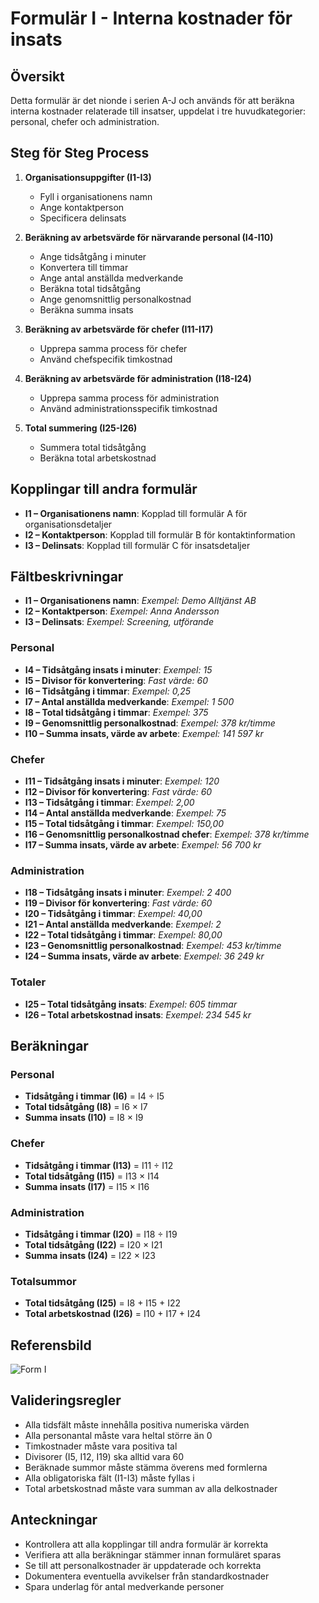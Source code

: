 # Formulär I - Interna kostnader för insats

## Översikt
Detta formulär är det nionde i serien A-J och används för att beräkna interna kostnader relaterade till insatser, uppdelat i tre huvudkategorier: personal, chefer och administration.

## Steg för Steg Process
1. **Organisationsuppgifter (I1-I3)**
   - Fyll i organisationens namn
   - Ange kontaktperson
   - Specificera delinsats

2. **Beräkning av arbetsvärde för närvarande personal (I4-I10)**
   - Ange tidsåtgång i minuter
   - Konvertera till timmar
   - Ange antal anställda medverkande
   - Beräkna total tidsåtgång
   - Ange genomsnittlig personalkostnad
   - Beräkna summa insats

3. **Beräkning av arbetsvärde för chefer (I11-I17)**
   - Upprepa samma process för chefer
   - Använd chefspecifik timkostnad

4. **Beräkning av arbetsvärde för administration (I18-I24)**
   - Upprepa samma process för administration
   - Använd administrationsspecifik timkostnad

5. **Total summering (I25-I26)**
   - Summera total tidsåtgång
   - Beräkna total arbetskostnad

## Kopplingar till andra formulär
- **I1 – Organisationens namn**: Kopplad till formulär A för organisationsdetaljer
- **I2 – Kontaktperson**: Kopplad till formulär B för kontaktinformation
- **I3 – Delinsats**: Kopplad till formulär C för insatsdetaljer

## Fältbeskrivningar
- **I1 – Organisationens namn**: *Exempel: Demo Alltjänst AB*
- **I2 – Kontaktperson**: *Exempel: Anna Andersson*
- **I3 – Delinsats**: *Exempel: Screening, utförande*

### Personal
- **I4 – Tidsåtgång insats i minuter**: *Exempel: 15*
- **I5 – Divisor för konvertering**: *Fast värde: 60*
- **I6 – Tidsåtgång i timmar**: *Exempel: 0,25*
- **I7 – Antal anställda medverkande**: *Exempel: 1 500*
- **I8 – Total tidsåtgång i timmar**: *Exempel: 375*
- **I9 – Genomsnittlig personalkostnad**: *Exempel: 378 kr/timme*
- **I10 – Summa insats, värde av arbete**: *Exempel: 141 597 kr*

### Chefer
- **I11 – Tidsåtgång insats i minuter**: *Exempel: 120*
- **I12 – Divisor för konvertering**: *Fast värde: 60*
- **I13 – Tidsåtgång i timmar**: *Exempel: 2,00*
- **I14 – Antal anställda medverkande**: *Exempel: 75*
- **I15 – Total tidsåtgång i timmar**: *Exempel: 150,00*
- **I16 – Genomsnittlig personalkostnad chefer**: *Exempel: 378 kr/timme*
- **I17 – Summa insats, värde av arbete**: *Exempel: 56 700 kr*

### Administration
- **I18 – Tidsåtgång insats i minuter**: *Exempel: 2 400*
- **I19 – Divisor för konvertering**: *Fast värde: 60*
- **I20 – Tidsåtgång i timmar**: *Exempel: 40,00*
- **I21 – Antal anställda medverkande**: *Exempel: 2*
- **I22 – Total tidsåtgång i timmar**: *Exempel: 80,00*
- **I23 – Genomsnittlig personalkostnad**: *Exempel: 453 kr/timme*
- **I24 – Summa insats, värde av arbete**: *Exempel: 36 249 kr*

### Totaler
- **I25 – Total tidsåtgång insats**: *Exempel: 605 timmar*
- **I26 – Total arbetskostnad insats**: *Exempel: 234 545 kr*

## Beräkningar
### Personal
- **Tidsåtgång i timmar (I6)** = I4 ÷ I5
- **Total tidsåtgång (I8)** = I6 × I7
- **Summa insats (I10)** = I8 × I9

### Chefer
- **Tidsåtgång i timmar (I13)** = I11 ÷ I12
- **Total tidsåtgång (I15)** = I13 × I14
- **Summa insats (I17)** = I15 × I16

### Administration
- **Tidsåtgång i timmar (I20)** = I18 ÷ I19
- **Total tidsåtgång (I22)** = I20 × I21
- **Summa insats (I24)** = I22 × I23

### Totalsummor
- **Total tidsåtgång (I25)** = I8 + I15 + I22
- **Total arbetskostnad (I26)** = I10 + I17 + I24

## Referensbild
![Form I](../Pics/Form%20I.png)

## Valideringsregler
- Alla tidsfält måste innehålla positiva numeriska värden
- Alla personantal måste vara heltal större än 0
- Timkostnader måste vara positiva tal
- Divisorer (I5, I12, I19) ska alltid vara 60
- Beräknade summor måste stämma överens med formlerna
- Alla obligatoriska fält (I1-I3) måste fyllas i
- Total arbetskostnad måste vara summan av alla delkostnader

## Anteckningar
- Kontrollera att alla kopplingar till andra formulär är korrekta
- Verifiera att alla beräkningar stämmer innan formuläret sparas
- Se till att personalkostnader är uppdaterade och korrekta
- Dokumentera eventuella avvikelser från standardkostnader
- Spara underlag för antal medverkande personer 